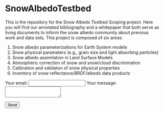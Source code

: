 # SnowAlbedoTestbed
This is the repository for the Snow Albedo Testbed Scoping project. Here you will find our annotated bibliography and a whitepaper that both serve as living documents to inform the snow albedo community about previous work and data sets.
This project is composed of six areas:
1. Snow albedo parameterizations for Earth System models
2. Snow physical parameters (e.g., grain size and light absorbing particles)
3. Snow albedo assimilation in Land Surface Models
4. Atmospheric correction of snow and snow/cloud discrimination
5. Calibration and validaton of snow physical properties
6. Inventory of snow reflectance/BRDF/albedo data products

 <form
       method="POST"
       action="https://formspree.io/f/meqvrzjq"
 > 
   <label>
    Your email:
    <input type="email" name="_replyto">
  </label>
 
  <label>
    Your message:
    <textarea name="message"></textarea>
  </label>

  <!-- your other form fields go here -->

  <button type="submit">Send</button>
 </form>
